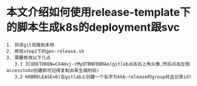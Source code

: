 # 本文介绍如何使用release-template下的脚本生成k8s的deployment跟svc
```
1. 将该git克隆到本地
2. 修改step2下的gen-release.sh
3. 需要修改以下几点
   3.1 ICODETOKEN=CX4Hvj-rMyQTBNFDBRAe(gitlab点击右上角头像,然后点击左侧accesstokn创建即可记得复制出来生成的码)
   3.2 KKBRELEASE=6(在gitlab上创建一个名字为kkb-release的group并且记录id)
```
